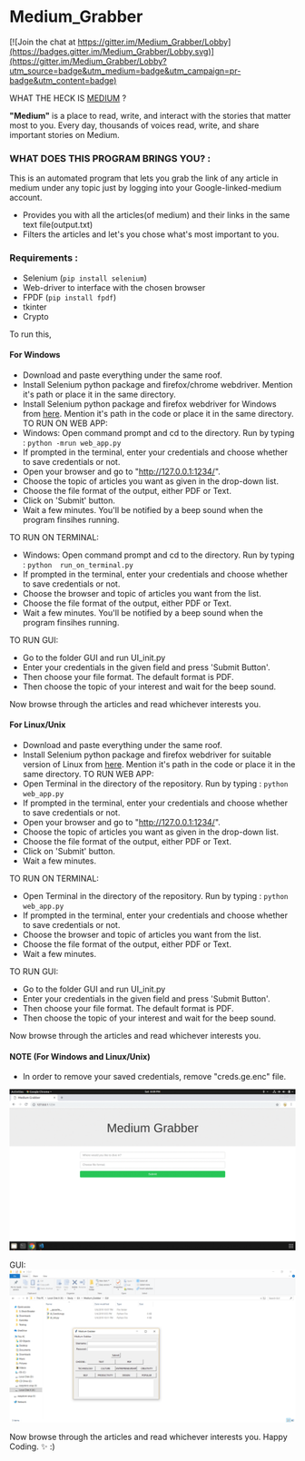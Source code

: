# Medium_Grabber 
[![Join the chat at https://gitter.im/Medium_Grabber/Lobby](https://badges.gitter.im/Medium_Grabber/Lobby.svg)](https://gitter.im/Medium_Grabber/Lobby?utm_source=badge&utm_medium=badge&utm_campaign=pr-badge&utm_content=badge)

WHAT THE HECK IS [MEDIUM](https://medium.com/) ?


**"Medium"** is a place to read, write, and interact with the stories that matter most to you. Every day, thousands of voices read, write, and share important stories on Medium.

### WHAT DOES THIS PROGRAM BRINGS YOU? :


This is an automated program that lets you grab the link of any article in medium under any topic just by logging into your Google-linked-medium account.


* Provides you with all the articles(of medium) and their links in the same text file(output.txt)
* Filters the articles and let's you chose what's most important to you.


### Requirements :


* Selenium (``` pip install selenium ```)
* Web-driver to interface with the chosen browser
* FPDF (`pip install fpdf`)
* tkinter
* Crypto

To run this,

#### For Windows

* Download and paste everything under the same roof.
* Install Selenium python package and firefox/chrome webdriver. Mention it's path or place it in the same directory.
* Install Selenium python package and firefox webdriver for Windows from [here](https://github.com/mozilla/geckodriver/releases). Mention it's path in the code or place it in the same directory.
TO RUN ON WEB APP:
* Windows: Open command prompt and cd to the directory.
  Run by typing : ``` python -mrun web_app.py ```
* If prompted in the terminal, enter your credentials and choose whether to save credentials or not.
* Open your browser and go to "http://127.0.0.1:1234/".
* Choose the topic of articles you want as given in the drop-down list.
* Choose the file format of the output, either PDF or Text.
* Click on 'Submit' button.
* Wait a few minutes. You'll be notified by a beep sound when the program finsihes running.

TO RUN ON TERMINAL:
* Windows: Open command prompt and cd to the directory.
  Run by typing : ``` python  run_on_terminal.py ```
* If prompted in the terminal, enter your credentials and choose whether to save credentials or not.
* Choose the browser and topic of articles you want from the list.
* Choose the file format of the output, either PDF or Text.
* Wait a few minutes. You'll be notified by a beep sound when the program finsihes running.

TO RUN GUI:
* Go to the folder GUI and run UI_init.py
* Enter your credentials in the given field and press 'Submit Button'.
* Then choose your file format. The default format is PDF.
* Then choose the topic of your interest and wait for the beep sound.

Now browse through the articles and read whichever interests you.

#### For Linux/Unix

* Download and paste everything under the same roof.
* Install Selenium python package and firefox webdriver for suitable version of Linux from [here](https://github.com/mozilla/geckodriver/releases). Mention it's path in the code or place it in the same directory.
TO RUN WEB APP:
* Open Terminal in the directory of the repository.
  Run by typing : ``` python web_app.py ```
* If prompted in the terminal, enter your credentials and choose whether to save credentials or not.
* Open your browser and go to "http://127.0.0.1:1234/".
* Choose the topic of articles you want as given in the drop-down list.
* Choose the file format of the output, either PDF or Text.
* Click on 'Submit' button.
* Wait a few minutes.

TO RUN ON TERMINAL:
* Open Terminal in the directory of the repository.
  Run by typing : ``` python web_app.py ```
* If prompted in the terminal, enter your credentials and choose whether to save credentials or not.
* Choose the browser and topic of articles you want from the list.
* Choose the file format of the output, either PDF or Text.
* Wait a few minutes.

TO RUN GUI:
* Go to the folder GUI and run UI_init.py
* Enter your credentials in the given field and press 'Submit Button'.
* Then choose your file format. The default format is PDF.
* Then choose the topic of your interest and wait for the beep sound.

Now browse through the articles and read whichever interests you.


#### NOTE (For Windows and Linux/Unix)


* In order to remove your saved credentials, remove "creds.ge.enc" file. 

![Animation](/animation.gif)

GUI:
![Image](/GUI/Screenshot_GUI.png)

Now browse through the articles and read whichever interests you.
Happy Coding. :sparkles:  :)

